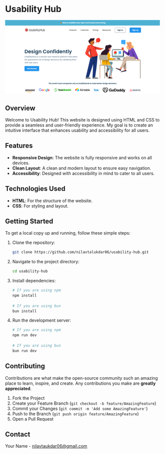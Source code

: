 # Usability Hub

![Usability Hub Banner](public/assets/banners/banner.png)

## Overview

Welcome to Usability Hub! This website is designed using HTML and CSS to provide a seamless and user-friendly experience. My goal is to create an intuitive interface that enhances usability and accessibility for all users.

## Features

- **Responsive Design**: The website is fully responsive and works on all devices.
- **Clean Layout**: A clean and modern layout to ensure easy navigation.
- **Accessibility**: Designed with accessibility in mind to cater to all users.

## Technologies Used

- **HTML**: For the structure of the website.
- **CSS**: For styling and layout.

## Getting Started

To get a local copy up and running, follow these simple steps:

1. Clone the repository:
   ```sh
   git clone https://github.com/nilavtalukdar06/usability-hub.git
   ```
2. Navigate to the project directory:
   ```sh
   cd usability-hub
   ```
3. Install dependencies:

   ```sh
   # If you are using npm
   npm install

   # If you are using bun
   bun install
   ```

4. Run the development server:

   ```sh
   # If you are using npm
   npm run dev

   # If you are using bun
   bun run dev
   ```

## Contributing

Contributions are what make the open-source community such an amazing place to learn, inspire, and create. Any contributions you make are **greatly appreciated**.

1. Fork the Project
2. Create your Feature Branch (`git checkout -b feature/AmazingFeature`)
3. Commit your Changes (`git commit -m 'Add some AmazingFeature'`)
4. Push to the Branch (`git push origin feature/AmazingFeature`)
5. Open a Pull Request

## Contact

Your Name - [nilavtaukdar06@gmail.com](mailto:nilavtalukdar06@gmail.com)
